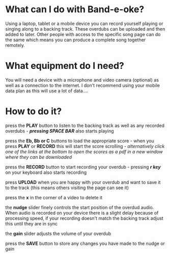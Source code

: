 # <span className=highlight> What can I do with Band-e-oke?</span>

Using a laptop, tablet or a mobile device you can record yourself playing
or singing along to a backing track. These overdubs can be uploaded and then
added to later. Other people with access to the specific song page can do the
same which means you can produce a complete song together remotely.

# <span className=highlight>What equipment do I need?</span>

You will need a device with a microphone and video camera (optional) as well as
a connection to the internet. I don't recommend using your mobile data plan as
this will use a lot of data....

# <span className=highlight> How to do it?</span>

press the <span className=highlight>**PLAY**</span> button to listen to the backing track as well as any recorded
overdubs - ***pressing SPACE BAR*** also starts playing

press the <span className=highlight>**Eb, Bb or C**</span> buttons to load the appropriate score - when you press **PLAY** or **RECORD** this will start the score scrolling - *alternatively click one of the links at the bottom to open the scores as a pdf in a new window where they can be downloaded*

press the <span className=highlight>**RECORD**</span> button to start recording your overdub - pressing ***r key*** on your keyboard also starts recording

press <span className=highlight>**UPLOAD**</span> when you are happy with your overdub and want to save it to the
track (this means others visiting the page can see it)

press the <span className=highlight>**x**</span> in the corner of a video to delete it

the <span className=highlight>**nudge**</span> slider finely controls the start position of the overdud audio. When audio is recorded on your device there is a slight delay because of processing speed, if your recording doesn't match the backing track adjust this until they are in sync

the <span className=highlight>**gain**</span> slider adjusts the volume of your overdub

press the <span className=highlight>**SAVE**</span> button to store any changes you have made to the nudge or gain
